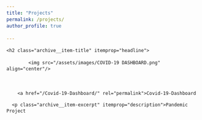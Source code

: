 ```yaml
---
title: "Projects"
permalink: /projects/
author_profile: true

---
```


<section id="" class="taxonomy__section">
            <div class="entries-list">

<div class="grid__item">
  <article class="archive__item" itemscope itemtype="https://schema.org/CreativeWork">
    
    
    <h2 class="archive__item-title" itemprop="headline">
       
            <img src="/assets/images/COVID-19 DASHBOARD.png" align="center"/>
       
    
      
        <a href="/Covid-19-Dashboard/" rel="permalink">Covid-19-Dashboard
</a>
    </h2>

      <p class="archive__item-excerpt" itemprop="description">Pandemic Project
</p>

  </article>
</div>
